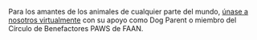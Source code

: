 Para los amantes de los animales de cualquier parte del mundo, [únase a nosotros virtualmente](https://amicicannis1.ddock.gives/?givingPageId=0de68f40-2abb-47ab-a8b5-f7c53dffb1f7) con su apoyo como Dog Parent o miembro del Círculo de Benefactores PAWS de FAAN.